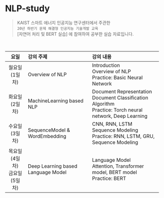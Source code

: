 # NLP-study
> KAIST 스마트 에너지 인공지능 연구센터에서 주관한 <br/> `20년 하반기 문제 해결형 인공지능 기술개발 교육` <br/> [자연어 처리 및 BERT 실습] 에 참여하여 공부한 실습 자료입니다.

<br/>

요일 | 강의 주제 | 강의 내용 |
:----:| :---- | :---- |
월요일<br/>(1일차)| Overview of NLP | Introduction<br/> Overview of NLP <br/> Practice: Basic Neural Network | 
화요일<br/>(2일차)| MachineLearning based NLP | Document Representation<br/> Document Classification Algorithm <br/> Practice: Torch neural network, Deep Learning | 
수요일<br/>(3일차)| SequenceModel & WordEmbedding | CNN, RNN, LSTM<br/> Sequence Modeling<br/> Practice: RNN, LSTM, GRU, Sequence Modeling|
목요일(4일차) <br/> 금요일(5일차)| Deep Learning based Language Model| Language Model <br/> Attention, Transformer model, BERT model<br/> Practice: BERT|

